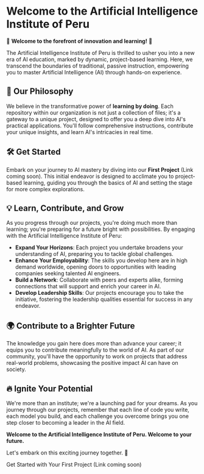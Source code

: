 # Welcome to the Artificial Intelligence Institute of Peru

🚀 **Welcome to the forefront of innovation and learning!** 🚀

The Artificial Intelligence Institute of Peru is thrilled to usher you into a new era of AI education, marked by dynamic, project-based learning. Here, we transcend the boundaries of traditional, passive instruction, empowering you to master Artificial Intelligence (AI) through hands-on experience. 

## 🌟 Our Philosophy

We believe in the transformative power of **learning by doing**. Each repository within our organization is not just a collection of files; it's a gateway to a unique project, designed to offer you a deep dive into AI's practical applications. You'll follow comprehensive instructions, contribute your unique insights, and learn AI's intricacies in real time.

## 🛠 Get Started

Embark on your journey to AI mastery by diving into our **First Project** (Link coming soon). This initial endeavor is designed to acclimate you to project-based learning, guiding you through the basics of AI and setting the stage for more complex explorations. 

## 💡 Learn, Contribute, and Grow

As you progress through our projects, you're doing much more than learning; you're preparing for a future bright with possibilities. By engaging with the Artificial Intelligence Institute of Peru:

- **Expand Your Horizons**: Each project you undertake broadens your understanding of AI, preparing you to tackle global challenges.
- **Enhance Your Employability**: The skills you develop here are in high demand worldwide, opening doors to opportunities with leading companies seeking talented AI engineers.
- **Build a Network**: Collaborate with peers and experts alike, forming connections that will support and enrich your career in AI.
- **Develop Leadership Skills**: Our projects encourage you to take the initiative, fostering the leadership qualities essential for success in any endeavor.

## 🌍 Contribute to a Brighter Future

The knowledge you gain here does more than advance your career; it equips you to contribute meaningfully to the world of AI. As part of our community, you'll have the opportunity to work on projects that address real-world problems, showcasing the positive impact AI can have on society.

## 🔥 Ignite Your Potential

We're more than an institute; we're a launching pad for your dreams. As you journey through our projects, remember that each line of code you write, each model you build, and each challenge you overcome brings you one step closer to becoming a leader in the AI field. 

**Welcome to the Artificial Intelligence Institute of Peru. Welcome to your future.**

Let's embark on this exciting journey together. 🚀

Get Started with Your First Project (Link coming soon)

